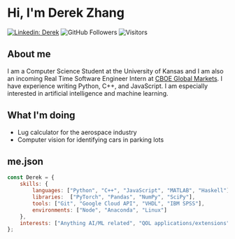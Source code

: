 # Hi, I'm Derek Zhang
[![Linkedin: Derek](https://img.shields.io/badge/-Derek-blue?style=flat-square&logo=Linkedin&logoColor=white&link=https://www.linkedin.com/in/derekzhang0000/)](https://www.linkedin.com/in/derekzhang0000/)
![GitHub Followers](https://img.shields.io/github/followers/DerekZhang0000?label=Follow&style=social)
![Visitors](https://visitor-badge.glitch.me/badge?page_id=DerekZhang0000)

## About me
<p>I am a Computer Science Student at the University of Kansas and I am also an incoming Real Time Software Engineer Intern at <a href="https://www.cboe.com/"> CBOE Global Markets</a>. I have experience writing Python, C++, and JavaScript. I am especially interested in artificial intelligence and machine learning.</p>

## What I'm doing
- Lug calculator for the aerospace industry
- Computer vision for identifying cars in parking lots

## me.json

```javascript
const Derek = {
    skills: {
        languages: ["Python", "C++", "JavaScript", "MATLAB", "Haskell"],
        libraries:  ["PyTorch", "Pandas", "NumPy", "SciPy"],
        tools: ["Git", "Google Cloud API", "VHDL", "IBM SPSS"],
        environments: ["Node", "Anaconda", "Linux"]
    },
    interests: ["Anything AI/ML related", "QOL applications/extensions"]
};
```
